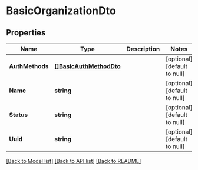 # BasicOrganizationDto

## Properties
Name | Type | Description | Notes
------------ | ------------- | ------------- | -------------
**AuthMethods** | [**[]BasicAuthMethodDto**](BasicAuthMethodDto.md) |  | [optional] [default to null]
**Name** | **string** |  | [optional] [default to null]
**Status** | **string** |  | [optional] [default to null]
**Uuid** | **string** |  | [optional] [default to null]

[[Back to Model list]](../README.md#documentation-for-models) [[Back to API list]](../README.md#documentation-for-api-endpoints) [[Back to README]](../README.md)


